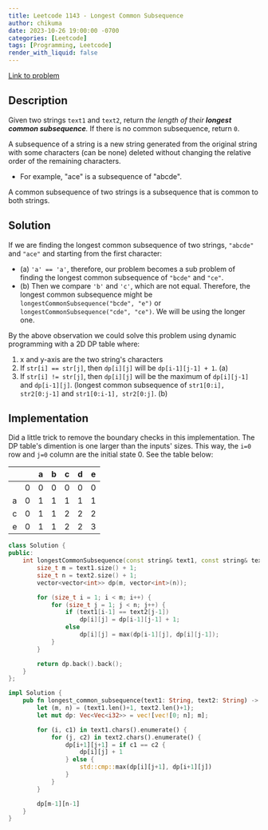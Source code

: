 ```yaml
---
title: Leetcode 1143 - Longest Common Subsequence
author: chikuma
date: 2023-10-26 19:00:00 -0700
categories: [Leetcode]
tags: [Programming, Leetcode]
render_with_liquid: false
---
```


[Link to problem](https://leetcode.com/problems/longest-common-subsequence/)

## Description

Given two strings `text1` and `text2`, return *the length of their **longest
common subsequence**.* If there is no common subsequence, return `0`.

A subsequence of a string is a new string generated from the original string
with some characters (can be none) deleted without changing the relative order
of the remaining characters.

* For example, "ace" is a subsequence of "abcde".

A common subsequence of two strings is a subsequence that is common to both
strings.

## Solution

If we are finding the longest common subsequence of two strings, `"abcde"` and
`"ace"` and starting from the first character:
*  (a) `'a' == 'a'`, therefore, our problem becomes a sub problem of finding the
   longest common subsequence of `"bcde"` and `"ce"`.
*  (b) Then we compare `'b'` and `'c'`, which are not equal. Therefore, the
   longest common subsequence might be `longestCommonSubsequence("bcde", "e")`
   or `longestCommonSubsequence("cde", "ce")`. We will be using the longer one.

By the above observation we could solve this problem using dynamic programming
with a 2D DP table where:
1. x and y-axis are the two string's characters
1. If `str[i] == str[j]`, then `dp[i][j]` will be `dp[i-1][j-1] + 1`. (a)
1. If `str[i] != str[j]`, then `dp[i][j]` will be the maximum of
   `dp[i][j-1]` and `dp[i-1][j]`. (longest common subsequence of `str1[0:i],
   str2[0:j-1]` and `str1[0:i-1], str2[0:j]`. (b)

## Implementation

Did a little trick to remove the boundary checks in this implementation. The DP
table's dimention is one larger than the inputs' sizes. This way, the `i=0` row
and `j=0` column are the initial state 0. See the table below:

| | |a|b|c|d|e|
|-|-|-|-|-|-|-|
| |0|0|0|0|0|0|
|a|0|1|1|1|1|1|
|c|0|1|1|2|2|2|
|e|0|1|1|2|2|3|

```cpp
class Solution {
public:
    int longestCommonSubsequence(const string& text1, const string& text2) {
        size_t m = text1.size() + 1;
        size_t n = text2.size() + 1;
        vector<vector<int>> dp(m, vector<int>(n));

        for (size_t i = 1; i < m; i++) {
            for (size_t j = 1; j < n; j++) {
                if (text1[i-1] == text2[j-1])
                    dp[i][j] = dp[i-1][j-1] + 1;
                else
                    dp[i][j] = max(dp[i-1][j], dp[i][j-1]);
            }
        }

        return dp.back().back();
    }
};
```

```rs
impl Solution {
    pub fn longest_common_subsequence(text1: String, text2: String) -> i32 {
        let (m, n) = (text1.len()+1, text2.len()+1);
        let mut dp: Vec<Vec<i32>> = vec![vec![0; n]; m];

        for (i, c1) in text1.chars().enumerate() {
            for (j, c2) in text2.chars().enumerate() {
                dp[i+1][j+1] = if c1 == c2 {
                    dp[i][j] + 1
                } else {
                    std::cmp::max(dp[i][j+1], dp[i+1][j])
                }
            }
        }

        dp[m-1][n-1]
    }
}
```
